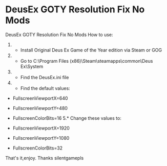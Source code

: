 # DeusEx GOTY Resolution Fix No Mods
DeusEx GOTY Resolution Fix No Mods
How to use:

1. * Install Original Deus Ex Game of the Year edition via Steam or GOG

2. * Go to C:\Program Files (x86)\Steam\steamapps\common\Deus Ex\System

3. * Find the DeusEx.ini file

4. * Find the default values: 

* FullscreenViewportX=640
* FullscreenViewportY=480
* FullscreenColorBits=16
5.* Change these values to:

* FullscreenViewportX=1920

* FullscreenViewportY=1080

* FullscreenColorBits=32

That's it,enjoy.
Thanks 
silentgamepls

